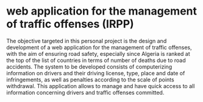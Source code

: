 
# web application for the management of traffic offenses (IRPP)

The objective targeted in this personal project is the design and development of 
a web application for the management of traffic offenses, with the aim of ensuring 
road safety, especially since Algeria is ranked at the top of the list of countries 
in terms of number of deaths due to road accidents. The system to be developed 
consists of computerizing information on drivers and their driving license, type, place 
and date of infringements, as well as penalties according to the scale of points withdrawal. 
This application allows to manage and have quick access to all information concerning 
drivers and traffic offenses committed.
